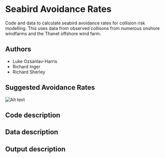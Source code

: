 # Seabird Avoidance Rates
Code and data to calculate seabird avoidance rates for collision risk modelling. This uses data from observed collisons from numerous onshore windfarms and the Thanet offshore wind farm. 

## Authors
- Luke Ozsanlav-Harris
- Richard Inger
- Richard Sherley

## Suggested Avoidance Rates
<img
  src="SuggestedARs/BasicBandAR_table.png"
  alt="Alt text"
  title="Optional title"
  style="display: inline-block; margin: 0 auto; max-width: 300px">

## Code description

## Data description

## Output description
